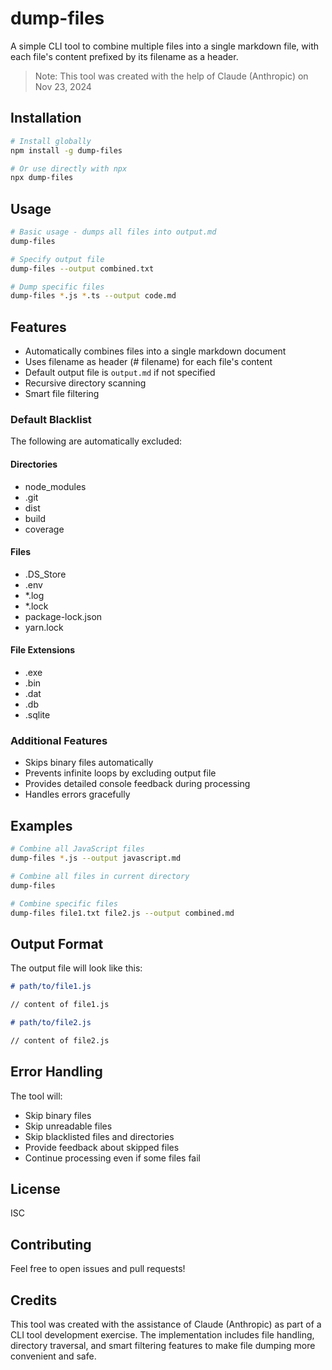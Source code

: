 # dump-files

A simple CLI tool to combine multiple files into a single markdown file, with each file's content prefixed by its filename as a header.

> Note: This tool was created with the help of Claude (Anthropic) on Nov 23, 2024

## Installation

```bash
# Install globally
npm install -g dump-files

# Or use directly with npx
npx dump-files
```

## Usage

```bash
# Basic usage - dumps all files into output.md
dump-files

# Specify output file
dump-files --output combined.txt

# Dump specific files
dump-files *.js *.ts --output code.md
```

## Features

- Automatically combines files into a single markdown document
- Uses filename as header (# filename) for each file's content
- Default output file is `output.md` if not specified
- Recursive directory scanning
- Smart file filtering

### Default Blacklist

The following are automatically excluded:

#### Directories

- node_modules
- .git
- dist
- build
- coverage

#### Files

- .DS_Store
- .env
- \*.log
- \*.lock
- package-lock.json
- yarn.lock

#### File Extensions

- .exe
- .bin
- .dat
- .db
- .sqlite

### Additional Features

- Skips binary files automatically
- Prevents infinite loops by excluding output file
- Provides detailed console feedback during processing
- Handles errors gracefully

## Examples

```bash
# Combine all JavaScript files
dump-files *.js --output javascript.md

# Combine all files in current directory
dump-files

# Combine specific files
dump-files file1.txt file2.js --output combined.md
```

## Output Format

The output file will look like this:

```markdown
# path/to/file1.js

// content of file1.js

# path/to/file2.js

// content of file2.js
```

## Error Handling

The tool will:

- Skip binary files
- Skip unreadable files
- Skip blacklisted files and directories
- Provide feedback about skipped files
- Continue processing even if some files fail

## License

ISC

## Contributing

Feel free to open issues and pull requests!

## Credits

This tool was created with the assistance of Claude (Anthropic) as part of a CLI tool development exercise. The implementation includes file handling, directory traversal, and smart filtering features to make file dumping more convenient and safe.
